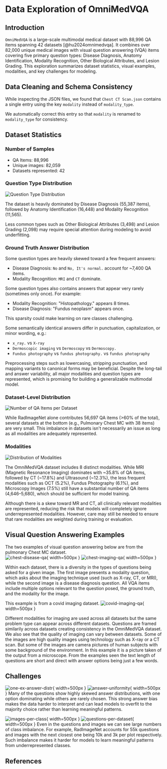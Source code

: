# Data Exploration of OmniMedVQA

## Introduction

`OmniMedVQA` is a large-scale multimodal medical dataset with 88,996 QA items spanning 42 datasets [@hu2024omnimedvqa]. It combines over 82,000 unique medical images with visual question answering (VQA) items covering five primary question types: Disease Diagnosis, Anatomy Identification, Modality Recognition, Other Biological Attributes, and Lesion Grading. This exploration summarizes dataset statistics, visual examples, modalities, and key challenges for modeling.

## Data Cleaning and Schema Consistency

While inspecting the JSON files, we found that `Chest CT Scan.json` contains a single entry using the key `modality` instead of `modality_type`.

We automatically correct this entry so that `modality` is renamed to `modality_type` for consistency.

## Dataset Statistics

### Number of Samples

- QA Items: 88,996
- Unique images: 82,059
- Datasets represented: 42

### Question Type Distribution

![Question Type Distribution](/assets/question_type_distribution.png)

The dataset is heavily dominated by Disease Diagnosis (55,387 items), followed by Anatomy Identification (16,448) and Modality Recognition (11,565).

Less common types such as Other Biological Attributes (3,498) and Lesion Grading (2,098) may require special attention during modeling to avoid underfitting.

### Ground Truth Answer Distribution

Some question types are heavily skewed toward a few frequent answers:

- Disease Diagnosis: `No` and `No, It's normal.` account for ~7,400 QA items.
- Modality Recognition: `MRI` and `CT` dominate.

Some question types also contains answers that appear very rarely (sometimes only once). For example:

- Modality Recognition: "Histopathology." appears 8 times.
- Disease Diagnosis: "Fundus neoplasm" appears once.

This sparsity could make learning on rare classes challenging.

Some semantically identical answers differ in punctuation, capitalization, or minor wording, e.g.:

- `x_ray.` vs `X-ray`
- `Dermoscopic imaging` vs `Dermoscopy` vs `Dermoscopy.`
- `Fundus photography` vs `fundus photography.` vs `fundus photography`

Preprocessing steps such as lowercasing, stripping punctuation, and mapping variants to canonical forms may be beneficial. Despite the long-tail and answer variability, all major modalities and question types are represented, which is promising for building a generalizable multimodal model.

### Dataset-Level Distribution

![Number of QA Items per Dataset](/assets/number_of_qa_items_per_dataset.png)

While RadImageNet alone contributes 56,697 QA items (>60% of the total), several datasets at the bottom (e.g., Pulmonary Chest MC with 38 items) are very small. This imbalance in datasets isn't necessarily an issue as long as all modalities are adequately represented.

### Modalities

![Distribution of Modalities](/assets/distribution_of_modalities_pie_chart.png)

The OmniMedVQA dataset includes 8 distinct modalities. While MRI (Magnetic Resonance Imaging) dominates with ~35.8% of QA items, followed by CT (~17.8%) and Ultrasound (~12.3%), the less frequent modalities such as OCT (5.2%), Fundus Photography (6.1%), and Microscopy Images (7.5%) still have a substantial number of QA items (4,646–5,680), which should be sufficient for model training.

Although there is a skew toward MR and CT, all clinically relevant modalities are represented, reducing the risk that models will completely ignore underrepresented modalities. However, care may still be needed to ensure that rare modalities are weighted during training or evaluation.

## Visual Question Answering Examples

The two examples of visual question answering below are from the pulmonary Chest MC dataset.  
![chest-disease-qa](/assets/chest-disease-qa.png){ width=500px }
![chest-imaging-qa](/assets/chest-imaging-qa.png){ width=500px }

Within each dataset, there is a diversity in the types of questions being asked for a given image. The first image presents a modality question, which asks about the imaging technique used (such as X-ray, CT, or MRI), while the second image is a disease diagnosis question. All VQA items include multiple options relevant to the question posed, the ground truth, and the modality for the image.

This example is from a covid imaging dataset.
![covid-imaging-qa](/assets/covid-imaging-qa.png){ width=500px }

Different modalities for imaging are used across all datasets but the same problem type can appear across different datasets. Questions are framed similarily across datasets creating consistency in the OmniMedVQA dataset. We also see that the quality of imaging can vary between datasets. Some of the images are high quality images using technology such as X-ray or a CT scan. But some of the images are camera pictures of human subjects with some background of the environment. In this example it is a picture taken of the output from a microscope. From the examples seen the text length of questions are short and direct with answer options being just a few words.

## Challenges

![one-ex-answer-distr](/assets/one-ex-answer-distr.png){ width=500px }
![answer-uniformity](/assets/answer-uniformity.png){ width=500px }
Many of the questions show highly skewed answer distributions, with one option dominating while others are rarely chosen. This strong answer bias makes the data harder to interpret and can lead models to overfit to the majority choice rather than learning meaningful patterns.

![images-per-class](/assets/images-per-class.png){ width=500px }
![questions-per-dataset](/assets/questions-per-dataset.png){ width=500px }
Even in the questions and images we can see large numbers of class imbalance. For example, RadImageNet accounts for 55k questions and images with the next closest one being 10k and 3k per plot respectively. Such imbalance makes it harder for models to learn meaningful patterns from underrepresented classes.

## References

[//]: <> (Will be auto-populated with `pandoc reports/draft_reports/part1_dataexploration.md --citeproc --bibliography=references.bib --csl=ieee.csl  -o deliverables/part1/part1_dataexploration.html`...)
